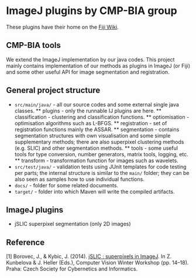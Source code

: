 # ImageJ plugins by CMP-BIA group #

These plugins have their home on the [Fiji Wiki](http://fiji.sc/CMP-BIA_tools).

## CMP-BIA tools ##

We extend the ImageJ implementation by our java codes. This project mainly 
contains implementation of our methods as  plugins in ImageJ (or Fiji) 
and some other useful API for image segmentation and registration.


## General project structure ##

* `src/main/java/` - all our source codes and some external single java classes.
** plugins - only the runnable IJ plugins are here.
** classification - clustering and classification functions.
** optiomisation - optimisation algorithms such as L-BFGS.
** registration - set of registration functions mainly the ASSAR.
** segmentation - contains segmentation structures with own visualisation and some simple supplementary methods; there are also superpixel clustering methods (e.g. SLIC) and other segmentation methods.
** tools - some useful tools for type conversion, number generators, matrix tools, logging, etc.
** transform - transformation function for images such as wavelets.
* `src/test/java/` - validation tests using JUnit templates for code testing per parts; the internal structure is similar to the `main/` folder; they can be also seen as samples how to use individual functions.
* `docs/` - folder for some related documents.
* `target/` - folder into which Maven will write the compiled artifacts.

## ImageJ plugins ##

* jSLIC superpixel segmentation (only 2D images)

## Reference ##

[1] Borovec, J., & Kybic, J. (2014). [jSLIC : superpixels in ImageJ](https://cmp.felk.cvut.cz/cvww2014/papers/32/32.pdf). In Z. Kunbelova & J. Heller (Eds.), Computer Vision Winter Workshop (pp. 14–18). Praha: Czech Society for Cybernetics and Informatics.
